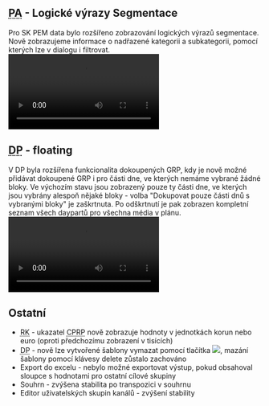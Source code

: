 ﻿---
categories: [fenix]
layout: fenix
---
## <abbr title="Post analýza">PA</abbr> - Logické výrazy Segmentace
Pro SK PEM data bylo rozšířeno zobrazování logických výrazů segmentace. Nově zobrazujeme informace o nadřazené kategorii a subkategorii, pomocí kterých lze v dialogu i filtrovat.
<video src="{{site.url}}/data/segmentace_SK.mp4" type="video/mp4" controls></video>

## <abbr title="Detailní plán">DP</abbr> - floating 
V DP byla rozšířena funkcionalita dokoupených GRP, kdy je nově možné přidávat dokoupené GRP i pro části dne, ve kterých nemáme vybrané žádné bloky. 
Ve výchozím stavu jsou zobrazený pouze ty části dne, ve kterých jsou vybrány alespoň nějaké bloky - volba "Dokupovat pouze části dnů s vybranými bloky" je zaškrtnuta.
Po odškrtnutí je pak zobrazen kompletní seznam všech daypartů pro všechna média v plánu.
<video src="{{site.url}}/data/DP_floating2.mp4" type="video/mp4" controls></video>

## Ostatní
<ul><li><abbr title="Reachové křivky">RK</abbr> - ukazatel <abbr title="Cost Per Reach Point">CPRP</abbr> nově zobrazuje hodnoty v jednotkách korun nebo euro (oproti předchozímu zobrazení v tisících)</li>
<li><abbr title="Detailní plán">DP</abbr> - nově lze vytvořené šablony vymazat pomocí tlačítka <img src="{{site.url}}/data/krizek.jpg">, mazání šablony pomocí klávesy delete zůstalo zachováno</li>
<li>Export do excelu - nebylo možné exportovat výstup, pokud obsahoval sloupce s hodnotami pro ostatní cílové skupiny</li>
<li>Souhrn - zvýšena stabilita po transpozici v souhrnu</li>
<li>Editor uživatelských skupin kanálů - zvýšení stability</li></ul>
